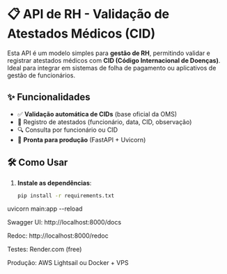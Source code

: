 # 📋 API de RH - Validação de Atestados Médicos (CID)

Esta API é um modelo simples para **gestão de RH**, permitindo validar e registrar atestados médicos com **CID (Código Internacional de Doenças)**. Ideal para integrar em sistemas de folha de pagamento ou aplicativos de gestão de funcionários.

## ✨ Funcionalidades
- ✅ **Validação automática de CIDs** (base oficial da OMS)
- 📅 Registro de atestados (funcionário, data, CID, observação)
- 🔍 Consulta por funcionário ou CID
- 🚀 **Pronta para produção** (FastAPI + Uvicorn)

## 🛠️ Como Usar
1. **Instale as dependências**:
   ```bash
   pip install -r requirements.txt

uvicorn main:app --reload

Swagger UI: http://localhost:8000/docs

Redoc: http://localhost:8000/redoc

Testes: Render.com (free)

Produção: AWS Lightsail ou Docker + VPS